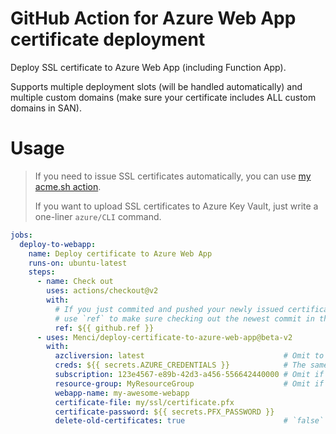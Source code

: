 # GitHub Action for Azure Web App certificate deployment

Deploy SSL certificate to Azure Web App (including Function App).

Supports multiple deployment slots (will be handled automatically) and multiple custom domains (make sure your certificate includes ALL custom domains in SAN).

# Usage

> If you need to issue SSL certificates automatically, you can use [my acme.sh action](https://github.com/marketplace/actions/issue-ssl-certificate).
>
> If you want to upload SSL certificates to Azure Key Vault, just write a one-liner `azure/CLI` command.

```yaml
jobs:
  deploy-to-webapp:
    name: Deploy certificate to Azure Web App
    runs-on: ubuntu-latest
    steps:
      - name: Check out
        uses: actions/checkout@v2
        with:
          # If you just commited and pushed your newly issued certificate to this repo in a previous job,
          # use `ref` to make sure checking out the newest commit in this job
          ref: ${{ github.ref }}
      - uses: Menci/deploy-certificate-to-azure-web-app@beta-v2
        with:
          azcliversion: latest                               # Omit to use 'latest'.
          creds: ${{ secrets.AZURE_CREDENTIALS }}            # The same as `cred` in `azure/login`
          subscription: 123e4567-e89b-42d3-a456-556642440000 # Omit if you have set the default subscription.
          resource-group: MyResourceGroup                    # Omit if you have set the default resource group.
          webapp-name: my-awesome-webapp
          certificate-file: my/ssl/certificate.pfx
          certificate-password: ${{ secrets.PFX_PASSWORD }}
          delete-old-certificates: true                      # `false` to not deleting old certificates. Don't omit.
```
